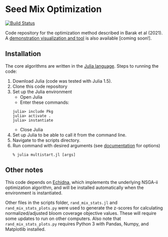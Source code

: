# Seed Mix Optimization

[![Build Status](https://travis-ci.com/phawthorne/SeedMixBarakEtAl.svg?branch=master)](https://travis-ci.com/phawthorne/SeedMixBarakEtAl)

Code repository for the optimization method described in Barak et al (2021). A 
[demonstration visualization and tool](https://phawthorne.github.io/computational-seed-mix-design/)
is also available [coming soon!].

## Installation
The core algorithms are written in the [Julia language](https://julialang.org/). Steps to running the code:

1. Download Julia (code was tested with Julia 1.5).
1. Clone this code repository
1. Set up the Julia environment
    - Open Julia
    - Enter these commands:
    ```
    julia> include Pkg
    julia> activate .
    julia> instantiate
    ```
    - Close Julia
1. Set up Julia to be able to call it from the command line. 
1. Navigate to the scripts directory.
1. Run command with desired arguments (see [documentation]() for options)
    ```
    % julia multistart.jl [args]
    ```

## Other notes
This code depends on [Echidna](https://github.com/phawthorne/Echidna), which implements the underlying 
NSGA-ii optimization algorithm, and will be installed automatically when the environment is instantiated.

Other files in the scripts folder, `rand_mix_stats.jl` and `rand_mix_stats_plots.py` were used to generate
the z-scores for calculating normalized/adjusted bloom coverage objective values. These will require some
updates to run on other computers. Also note that `rand_mix_stats_plots.py` requires Python 3
with Pandas, Numpy, and Matplotlib installed.

